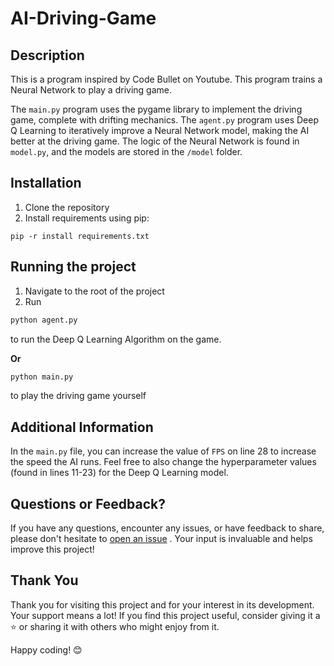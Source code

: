 # AI-Driving-Game

## Description

This is a program inspired by Code Bullet on Youtube. This program trains a Neural Network to play a driving game.

The `main.py` program uses the pygame library to implement the driving game, complete with drifting mechanics. The `agent.py` program uses Deep Q Learning to iteratively improve a Neural Network model, making the AI better at the driving game. The logic of the Neural Network is found in `model.py`, and the models are stored in the `/model` folder.

## Installation

1. Clone the repository
2. Install requirements using pip:
```
pip -r install requirements.txt
```

## Running the project

1. Navigate to the root of the project
2. Run
```python
python agent.py
```
to run the Deep Q Learning Algorithm on the game.

**Or**

```python
python main.py
```
to play the driving game yourself

## Additional Information

In the `main.py` file, you can increase the value of `FPS` on line 28 to increase the speed the AI runs. Feel free to also change the hyperparameter values (found in lines 11-23) for the Deep Q Learning model.

## Questions or Feedback?

If you have any questions, encounter any issues, or have feedback to share, please don't hesitate to [open an issue](https://github.com/ShayanHaghighi/AI-Driving-Game/issues/new/choose) <!--or [reach out to me](link_to_contact_information)-->. Your input is invaluable and helps improve this project!

## Thank You

Thank you for visiting this project and for your interest in its development. Your support means a lot! If you find this project useful, consider giving it a ⭐️ or sharing it with others who might enjoy from it.

Happy coding! 😊